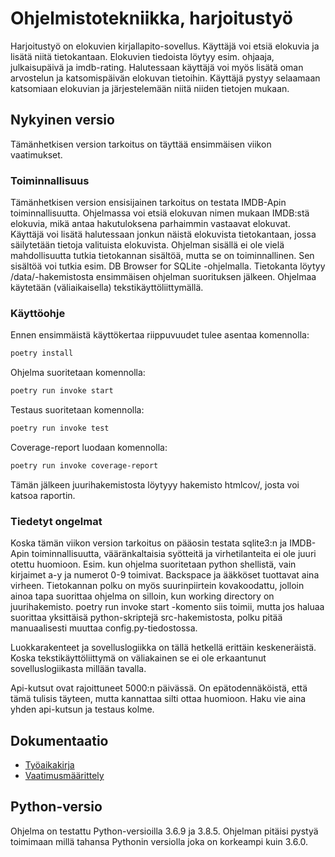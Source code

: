# Ohjelmistotekniikka, harjoitustyö

Harjoitustyö on elokuvien kirjallapito-sovellus. Käyttäjä voi etsiä elokuvia ja lisätä niitä tietokantaan. Elokuvien tiedoista löytyy esim. ohjaaja, julkaisupäivä ja imdb-rating. Halutessaan käyttäjä voi myös lisätä oman arvostelun ja katsomispäivän elokuvan tietoihin. Käyttäjä pystyy selaamaan katsomiaan elokuvian ja järjestelemään niitä niiden tietojen mukaan. 

## Nykyinen versio

Tämänhetkisen version tarkoitus on täyttää ensimmäisen viikon vaatimukset.

### Toiminnallisuus

Tämänhetkisen version ensisijainen tarkoitus on testata IMDB-Apin toiminnallisuutta. Ohjelmassa voi etsiä elokuvan nimen mukaan IMDB:stä elokuvia, mikä antaa hakutuloksena parhaimmin vastaavat elokuvat. Käyttäjä voi lisätä halutessaan jonkun näistä elokuvista tietokantaan, jossa säilytetään tietoja valituista elokuvista. Ohjelman sisällä ei ole vielä mahdollisuutta tutkia tietokannan sisältöä, mutta se on toiminnallinen. Sen sisältöä voi tutkia esim. DB Browser for SQLite -ohjelmalla. Tietokanta löytyy /data/-hakemistosta ensimmäisen ohjelman suorituksen jälkeen. Ohjelmaa käytetään (väliaikaisella) tekstikäyttöliittymällä. 

### Käyttöohje

Ennen ensimmäistä käyttökertaa riippuvuudet tulee asentaa komennolla: 
```bash
poetry install
```
Ohjelma suoritetaan komennolla:
```bash
poetry run invoke start
```
Testaus suoritetaan komennolla:
```bash
poetry run invoke test
```
Coverage-report luodaan komennolla:
```bash
poetry run invoke coverage-report
```
Tämän jälkeen juurihakemistosta löytyyy hakemisto htmlcov/, josta voi katsoa raportin.

### Tiedetyt ongelmat

Koska tämän viikon version tarkoitus on pääosin testata sqlite3:n ja IMDB-Apin toiminnallisuutta, vääränkaltaisia syötteitä ja virhetilanteita ei ole juuri otettu huomioon. Esim. kun ohjelma suoritetaan python shellistä, vain kirjaimet a-y ja numerot 0-9 toimivat. Backspace ja ääkköset tuottavat aina virheen. Tietokannan polku on myös suurinpiirtein kovakoodattu, jolloin ainoa tapa suorittaa ohjelma on silloin, kun working directory on juurihakemisto. poetry run invoke start -komento siis toimii, mutta jos haluaa suorittaa yksittäisä python-skriptejä src-hakemistosta, polku pitää manuaalisesti muuttaa config.py-tiedostossa. 

Luokkarakenteet ja sovelluslogiikka on tällä hetkellä erittäin keskeneräistä. Koska tekstikäyttöliittymä on väliakainen se ei ole erkaantunut sovelluslogiikasta millään tavalla.

Api-kutsut ovat rajoittuneet 5000:n päivässä. On epätodennäköistä, että tämä tulisis täyteen, mutta kannattaa silti ottaa huomioon. Haku vie aina yhden api-kutsun ja testaus kolme.

## Dokumentaatio

- [Työaikakirja](./documentation/tyoaikakirja.md)
- [Vaatimusmäärittely](./documentation/vaatimusmaarittely.md)

## Python-versio

Ohjelma on testattu Python-versioilla 3.6.9 ja 3.8.5. Ohjelman pitäisi pystyä toimimaan millä tahansa Pythonin versiolla joka on korkeampi kuin 3.6.0. 
